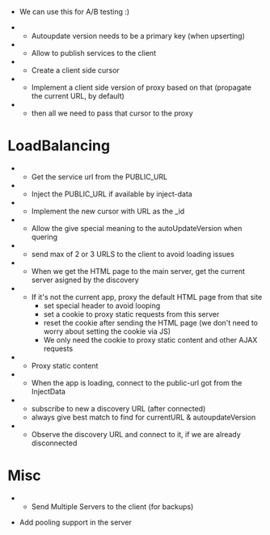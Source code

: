 * We can use this for A/B testing :)

- * Autoupdate version needs to be a primary key (when upserting)
- * Allow to publish services to the client
- * Create a client side cursor
- * Implement a client side version of proxy based on that (propagate the current URL, by default)
- * then all we need to pass that cursor to the proxy

# LoadBalancing

- * Get the service url from the PUBLIC_URL
- * Inject the PUBLIC_URL if available by inject-data
- * Implement the new cursor with URL as the _id
- * Allow the give special meaning to the autoUpdateVersion when quering
- * send max of 2 or 3 URLS to the client to avoid loading issues
- * When we get the HTML page to the main server, get the current server asigned by the discovery
- * If it's not the current app, proxy the default HTML page from that site
    * set special header to avoid looping
    * set a cookie to proxy static requests from this server
    * reset the cookie after sending the HTML page (we don't need to worry about setting the cookie via JS)
    * We only need the cookie to proxy static content and other AJAX requests
- * Proxy static content
- * When the app is loading, connect to the public-url got from the InjectData
- * subscribe to new a discovery URL (after connected)
  * always give best match to find for currentURL & autoupdateVersion
- * Observe the discovery URL and connect to it, if we are already disconnected

# Misc

- * Send Multiple Servers to the client (for backups)
* Add pooling support in the server
